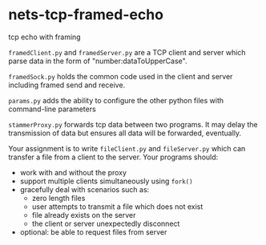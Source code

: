# nets-tcp-framed-echo
tcp echo with framing

`framedClient.py` and `framedServer.py` are a TCP client and server which parse data in the form of "number:dataToUpperCase".

`framedSock.py` holds the common code used in the client and server including framed send and receive.

`params.py` adds the ability to configure the other python files with command-line parameters

`stammerProxy.py` forwards tcp data between two programs. It may delay the transmission of data but ensures all data will be forwarded, eventually.

Your assignment is to write `fileClient.py` and `fileServer.py` which can transfer a file from a client to the server. Your programs should: 

* work with and without the proxy
* support multiple clients simultaneously using `fork()`
* gracefully deal with scenarios such as: 
    * zero length files
    * user attempts to transmit a file which does not exist
    * file already exists on the server
    * the client or server unexpectedly disconnect
* optional: be able to request files from server

